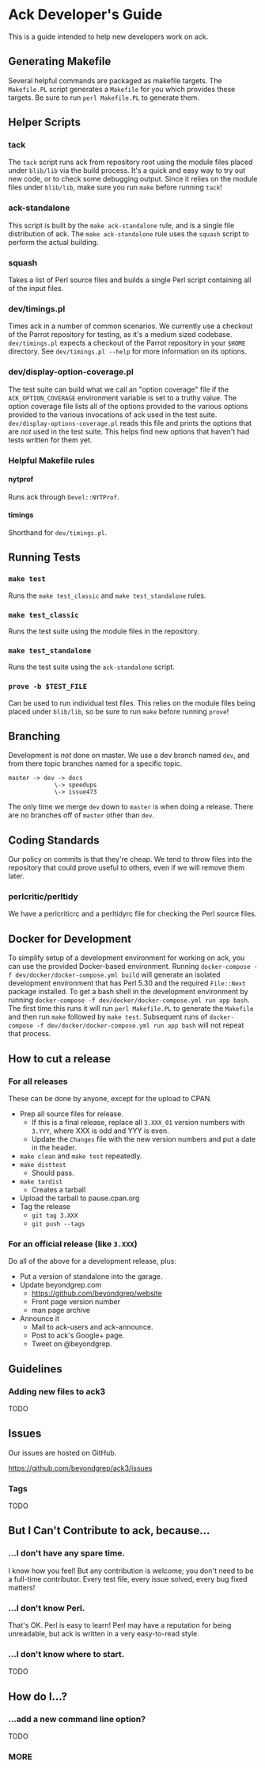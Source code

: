 # Ack Developer's Guide

This is a guide intended to help new developers work on ack.

## Generating Makefile

Several helpful commands are packaged as makefile targets. The `Makefile.PL` script generates a
`Makefile` for you which provides these targets. Be sure to run `perl Makefile.PL` to generate them.

## Helper Scripts

### tack

The `tack` script runs ack from repository root using the module files placed under `blib/lib` via
the build process.  It's a quick and easy way to try out new code, or to check some debugging
output.  Since it relies on the module files under `blib/lib`, make sure you run `make` before
running `tack`!

### ack-standalone

This script is built by the `make ack-standalone` rule, and is a single file distribution of ack.
The `make ack-standalone` rule uses the `squash` script to perform the actual building.

### squash

Takes a list of Perl source files and builds a single Perl script containing all of the input
files.

### dev/timings.pl

Times ack in a number of common scenarios.  We currently use a checkout of the Parrot repository
for testing, as it's a medium sized codebase.  `dev/timings.pl` expects a checkout of the Parrot
repository in your `$HOME` directory.  See `dev/timings.pl --help` for more information on its
options.

### dev/display-option-coverage.pl

The test suite can build what we call an "option coverage" file if the `ACK_OPTION_COVERAGE`
environment variable is set to a truthy value.  The option coverage file lists all of the options
provided to the various options provided to the various invocations of ack used in the test suite.
`dev/display-options-coverage.pl` reads this file and prints the options that are *not* used in
the test suite.  This helps find new options that haven't had tests written for them yet.

### Helpful Makefile rules

#### nytprof

Runs ack through `Devel::NYTProf`.

#### timings

Shorthand for `dev/timings.pl`.

## Running Tests

### `make test`

Runs the `make test_classic` and `make test_standalone` rules.

### `make test_classic`

Runs the test suite using the module files in the repository.

### `make test_standalone`

Runs the test suite using the `ack-standalone` script.

### `prove -b $TEST_FILE`

Can be used to run individual test files.  This relies on the module files being
placed under `blib/lib`, so be sure to run `make` before running `prove`!

## Branching

Development is *not* done on master.  We use a dev branch named
`dev`, and from there topic branches named for a specific topic.

    master -> dev -> docs
                 \-> speedups
                 \-> issue473

The only time we merge `dev` down to `master` is when doing a
release.  There are no branches off of `master` other than `dev`.

## Coding Standards

Our policy on commits is that they're cheap.  We tend to throw files
into the repository that could prove useful to others, even if we
will remove them later.

### perlcritic/perltidy

We have a perlcriticrc and a perltidyrc file for checking the Perl source
files.

## Docker for Development

To simplify setup of a development environment for working on ack, you
can use the provided Docker-based environment. Running
`docker-compose -f dev/docker/docker-compose.yml build`
will generate an isolated development environment that has Perl 5.30 and
the required `File::Next` package installed. To get a bash shell in the
development environment by running
`docker-compose -f dev/docker/docker-compose.yml run app bash`. The first
time this runs it will run `perl Makefile.PL` to generate the `Makefile` and
then run `make` followed by `make test`. Subsequent runs of
`docker-compose -f dev/docker/docker-compose.yml run app bash` will not repeat
that process.

## How to cut a release

### For all releases

These can be done by anyone, except for the upload to CPAN.

* Prep all source files for release.
    * If this is a final release, replace all `3.XXX_01` version numbers with `3.YYY`, where XXX is odd and YYY is even.
    * Update the `Changes` file with the new version numbers and put a date in the header.
* `make clean` and `make test` repeatedly.
* `make disttest`
    * Should pass.
* `make tardist`
    * Creates a tarball
* Upload the tarball to pause.cpan.org
* Tag the release
    * `git tag 3.XXX`
    * `git push --tags`

### For an official release (like `3.XXX`)

Do all of the above for a development release, plus:

* Put a version of standalone into the garage.
* Update beyondgrep.com
    * https://github.com/beyondgrep/website
    * Front page version number
    * man page archive
* Announce it
    * Mail to ack-users and ack-announce.
    * Post to ack's Google+ page.
    * Tweet on @beyondgrep.

## Guidelines

### Adding new files to ack3

TODO

## Issues

Our issues are hosted on GitHub.

https://github.com/beyondgrep/ack3/issues

### Tags

TODO

## But I Can't Contribute to ack, because...

### ...I don't have any spare time.

I know how you feel!  But any contribution is welcome; you don't need to be a full-time contributor.
Every test file, every issue solved, every bug fixed matters!

### ...I don't know Perl.

That's OK.  Perl is easy to learn!  Perl may have a reputation for being
unreadable, but ack is written in a very easy-to-read style.

### ...I don't know where to start.

TODO

## How do I...?

### ...add a new command line option?

TODO

### MORE
